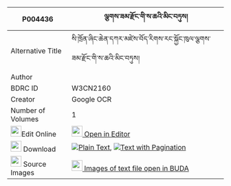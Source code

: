 |P004436|ལྕགས་ཟམ་རྫོང་གི་ས་ཆའི་མིང་བཏུས། 
| --- | --- 
|Alternative Title |སི་ཁྲོན་ཞིང་ཆེན་དཀར་མཛེས་བོད་རིགས་རང་སྐྱོང་ཁུལ་ལྕགས་ཟམ་རྫོང་གི་ས་ཆའི་མིང་བཏུས།
|Author | 
|BDRC ID | W3CN2160
|Creator | Google OCR
|Number of Volumes| 1
|<img width="25" src="https://img.icons8.com/color/25/000000/edit-property.png">Edit Online| [<img width="25" src="https://avatars.githubusercontent.com/u/45091458?s=200&v=4"> Open in Editor](http://editor.openpecha.org/P004436)
|<img width="25" src="https://img.icons8.com/fluent/48/000000/download-2.png"/>  Download | [![](https://img.icons8.com/color/20/000000/txt.png)Plain Text](https://github.com/Openpecha/P004436/releases/download/v1/chakzam_dzong_gi_sacha_i_ming__plain_P004436.zip), [![](https://img.icons8.com/color/20/000000/txt.png)Text with Pagination](https://github.com/Openpecha/P004436/releases/download/v1/chakzam_dzong_gi_sacha_i_ming__pages_P004436.zip)
|<img width="25" src="https://img.icons8.com/plasticine/100/000000/pictures-folder.png"/>  Source Images | [<img width="25" src="https://library.bdrc.io/icons/BUDA-small.svg"> Images of text file open in BUDA](https://library.bdrc.io/show/bdr:W3CN2160)